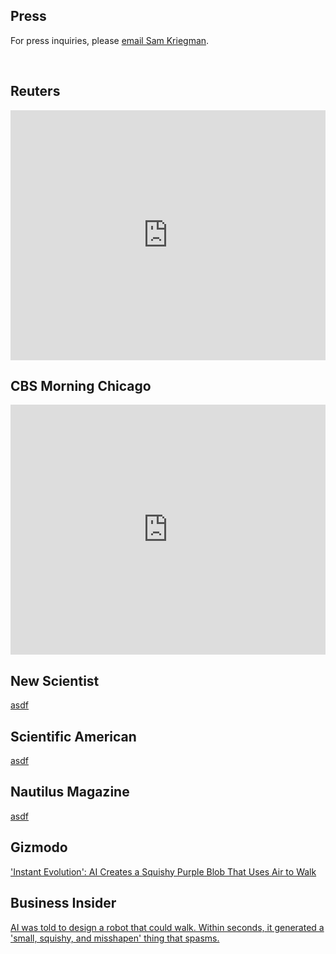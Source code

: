 ## Press

For press inquiries, please [email Sam Kriegman](mailto:skriegman@northwestern.edu).

<br>


<script type="text/javascript" src="https://d1bxh8uas1mnw7.cloudfront.net/assets/embed.js"></script>
<div data-badge-details="right" data-badge-type="medium-donut" data-doi="10.1073/pnas.2305180120" class="altmetric-embed"></div> 


## Reuters
<iframe width="100%" height="400" src="https://www.youtube.com/embed/fyUp6GGJkjo" frameborder="0" allowfullscreen></iframe>

## CBS Morning Chicago
<iframe width="100%" height="400" src="https://www.youtube.com/embed/F_6huNAVAsI" frameborder="0" allowfullscreen></iframe>

## New Scientist
[asdf](asdf)

## Scientific American
[asdf](asdf)

## Nautilus Magazine
[asdf](asdf)

## Gizmodo
['Instant Evolution': AI Creates a Squishy Purple Blob That Uses Air to Walk](https://gizmodo.com/instant-evolution-ai-creates-a-squishy-purple-blob-th-1850914357)

## Business Insider
[AI was told to design a robot that could walk. Within seconds, it generated a 'small, squishy, and misshapen' thing that spasms.](https://www.businessinsider.com/ai-designs-small-squishy-misshapen-robot-walks-by-spasming-northwestern-2023-10)



<br><br><br>

